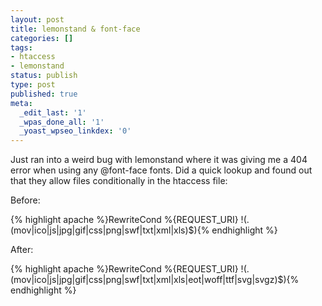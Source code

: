 ```yaml
---
layout: post
title: lemonstand & font-face
categories: []
tags:
- htaccess
- lemonstand
status: publish
type: post
published: true
meta:
  _edit_last: '1'
  _wpas_done_all: '1'
  _yoast_wpseo_linkdex: '0'
---
```

Just ran into a weird bug with lemonstand where it was giving me a 404 error when using any @font-face fonts. Did a quick lookup and found out that they allow files conditionally in the htaccess file:

Before:

{% highlight apache %}RewriteCond %{REQUEST_URI} !(\.(mov|ico|js|jpg|gif|css|png|swf|txt|xml|xls)$){% endhighlight %}

After:

{% highlight apache %}RewriteCond %{REQUEST_URI} !(\.(mov|ico|js|jpg|gif|css|png|swf|txt|xml|xls|eot|woff|ttf|svg|svgz)$){% endhighlight %}